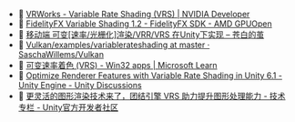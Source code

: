 - 🔗 [VRWorks - Variable Rate Shading (VRS) | NVIDIA Developer](https://developer.nvidia.com/vrworks/graphics/variablerateshading)
- 🔗 [FidelityFX Variable Shading 1.2 - FidelityFX SDK - AMD GPUOpen](https://gpuopen.com/manuals/fidelityfx_sdk/fidelityfx_sdk-page_techniques_variable-shading/#doxid-page-techniques-variable-shading)
- 🔗 [移动端 可变[速率/光栅化]渲染/VRR/VRS 在Unity下实现 – 苍白的茧](http://dreamfairy.cn/blog/?p=2025)
- 🔗 [Vulkan/examples/variablerateshading at master · SaschaWillems/Vulkan](https://github.com/SaschaWillems/Vulkan/tree/master/examples/variablerateshading)
- 🔗 [可变速率着色 (VRS) - Win32 apps | Microsoft Learn](https://learn.microsoft.com/zh-cn/windows/win32/direct3d12/vrs#with-variable-rate-shading-vrs)
- 🔗 [Optimize Renderer Features with Variable Rate Shading in Unity 6.1 - Unity Engine - Unity Discussions](https://discussions.unity.com/t/optimize-renderer-features-with-variable-rate-shading-in-unity-6-1/1605893)
- 🔗 [更灵活的图形渲染技术来了，团结引擎 VRS 助力提升图形处理能力 - 技术专栏 - Unity官方开发者社区](https://developer.unity.cn/projects/678dbbb8edbc2a001efb1419)